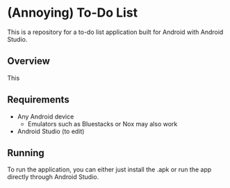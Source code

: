 # (Annoying) To-Do List
This is a repository for a to-do list application built for Android with Android Studio.

## Overview
This

## Requirements
- Any Android device
  - Emulators such as Bluestacks or Nox may also work
- Android Studio (to edit)

## Running
To run the application, you can either just install the .apk or run the app directly through Android Studio.

